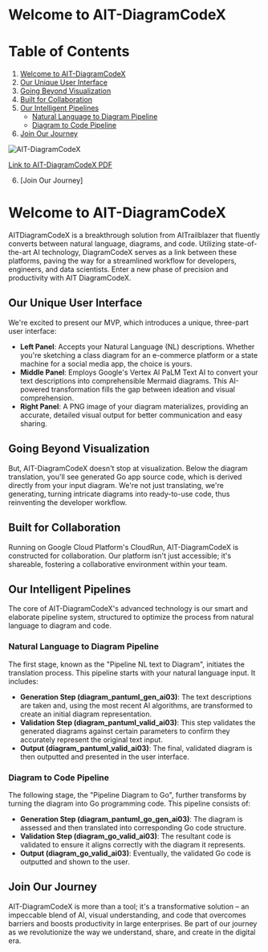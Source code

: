 # Welcome to AIT-DiagramCodeX
# Table of Contents

1. [Welcome to AIT-DiagramCodeX](#welcome-to-ait-diagramcodex)
2. [Our Unique User Interface](#our-unique-user-interface)
3. [Going Beyond Visualization](#going-beyond-visualization)
4. [Built for Collaboration](#built-for-collaboration)
5. [Our Intelligent Pipelines](#our-intelligent-pipelines)
   - [Natural Language to Diagram Pipeline](#natural-language-to-diagram-pipeline)
   - [Diagram to Code Pipeline](#diagram-to-code-pipeline)
6. [Join Our Journey](#join-our-journey)

![AIT-DiagramCodeX](./AIT-DiagramCodeX-logo.png)

[Link to AIT-DiagramCodeX PDF](https://github.com/aitrailblazer/AIT-DiagramCodeX-DEMO/blob/main/AIT-DiagramCodeX.pdf)

6. [Join Our Journey]

# Welcome to AIT-DiagramCodeX

AITDiagramCodeX is a breakthrough solution from AITrailblazer that fluently converts between natural language, diagrams, and code. Utilizing state-of-the-art AI technology, DiagramCodeX serves as a link between these platforms, paving the way for a streamlined workflow for developers, engineers, and data scientists. Enter a new phase of precision and productivity with AIT DiagramCodeX.

## Our Unique User Interface

We're excited to present our MVP, which introduces a unique, three-part user interface:

- **Left Panel**: Accepts your Natural Language (NL) descriptions. Whether you're sketching a class diagram for an e-commerce platform or a state machine for a social media app, the choice is yours.
- **Middle Panel**: Employs Google's Vertex AI PaLM Text AI to convert your text descriptions into comprehensible Mermaid diagrams. This AI-powered transformation fills the gap between ideation and visual comprehension.
- **Right Panel**: A PNG image of your diagram materializes, providing an accurate, detailed visual output for better communication and easy sharing.

## Going Beyond Visualization

But, AIT-DiagramCodeX doesn't stop at visualization. Below the diagram translation, you'll see generated Go app source code, which is derived directly from your input diagram. We're not just translating, we're generating, turning intricate diagrams into ready-to-use code, thus reinventing the developer workflow.

## Built for Collaboration

Running on Google Cloud Platform's CloudRun, AIT-DiagramCodeX is constructed for collaboration. Our platform isn't just accessible; it's shareable, fostering a collaborative environment within your team.

## Our Intelligent Pipelines

The core of AIT-DiagramCodeX's advanced technology is our smart and elaborate pipeline system, structured to optimize the process from natural language to diagram and code.

### Natural Language to Diagram Pipeline

The first stage, known as the "Pipeline NL text to Diagram", initiates the translation process. This pipeline starts with your natural language input. It includes:

- **Generation Step (diagram_pantuml_gen_ai03)**: The text descriptions are taken and, using the most recent AI algorithms, are transformed to create an initial diagram representation.
- **Validation Step (diagram_pantuml_valid_ai03)**: This step validates the generated diagrams against certain parameters to confirm they accurately represent the original text input.
- **Output (diagram_pantuml_valid_ai03)**: The final, validated diagram is then outputted and presented in the user interface.

### Diagram to Code Pipeline

The following stage, the "Pipeline Diagram to Go", further transforms by turning the diagram into Go programming code. This pipeline consists of:

- **Generation Step (diagram_pantuml_go_gen_ai03)**: The diagram is assessed and then translated into corresponding Go code structure.
- **Validation Step (diagram_go_valid_ai03)**: The resultant code is validated to ensure it aligns correctly with the diagram it represents.
- **Output (diagram_go_valid_ai03)**: Eventually, the validated Go code is outputted and shown to the user.

## Join Our Journey

AIT-DiagramCodeX is more than a tool; it's a transformative solution – an impeccable blend of AI, visual understanding, and code that overcomes barriers and boosts productivity in large enterprises. Be part of our journey as we revolutionize the way we understand, share, and create in the digital era.




